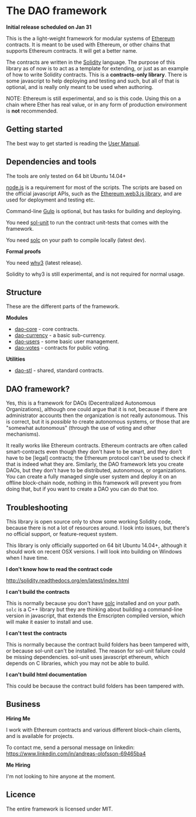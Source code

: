 # The DAO framework

**Initial release scheduled on Jan 31**

This is the a light-weight framework for modular systems of [Ethereum](https://ethereum.org/) contracts. It is meant to be used with Ethereum, or other chains that supports Ethereum contracts. It will get a better name.

The contracts are written in the [Solidity](http://solidity.readthedocs.org/en/latest/index.html) language. The purpose of this library as of now is to act as a template for extending, or just as an example of how to write Solidity contracts. This is a **contracts-only library**. There is some javascript to help deploying and testing and such, but all of that is optional, and is really only meant to be used when authoring.

NOTE: Ethereum is still experimental, and so is this code. Using this on a chain where Ether has real value, or in any form of production environment is **not** recommended.

## Getting started

The best way to get started is reading the [User Manual](./docs/Manual.md).

## Dependencies and tools

The tools are only tested on 64 bit Ubuntu 14.04+

[node.js](https://nodejs.org/en/) is a requirement for most of the scripts. The scripts are based on the official javascript APIs, such as the [Ethereum web3.js library](https://github.com/ethereum/web3.js), and are used for deployment and testing etc.

Command-line [Gulp](http://gulpjs.com/) is optional, but has tasks for building and deploying.

You need [sol-unit](https://github.com/smartcontractproduction/sol-unit) to run the contract unit-tests that comes with the framework.

You need [solc](https://github.com/ethereum/solidity) on your path to compile locally (latest dev).

**Formal proofs**

You need [why3](http://why3.lri.fr/) (latest release).

Solidity to why3 is still experimental, and is not required for normal usage.

## Structure

These are the different parts of the framework.

**Modules**

- [dao-core](https://github.com/smartcontractproduction/dao/blob/master/dao-core/README.md) - core contracts.
- [dao-currency](https://github.com/smartcontractproduction/dao/blob/master/dao-currency/README.md) - a basic sub-currency.
- [dao-users](https://github.com/smartcontractproduction/dao/blob/master/dao-users/README.md) - some basic user management.
- [dao-votes](https://github.com/smartcontractproduction/dao/blob/master/dao-votes/README.md) - contracts for public voting.

**Utilities**

- [dao-stl](https://github.com/smartcontractproduction/dao/blob/master/dao-stl/README.md) - shared, standard contracts.

## DAO framework?

Yes, this is a framework for DAOs (Decentralized Autonomous Organizations), although one could argue that it is not, because if there are administrator accounts then the organization is not really autonomous. This is correct, but it is *possible* to create autonomous systems, or those that are "somewhat autonomous" (through the use of voting and other mechanisms).

It really works like Ethereum contracts. Ethereum contracts are often called smart-contracts even though they don't have to be smart, and they don't have to be [legal] contracts; the Ethereum protocol can't be used to check if that is indeed what they are. Similarly, the DAO framework lets you create DAOs, but they don't have to be distributed, autonomous, or organizations. You can create a fully managed single user system and deploy it on an offline block-chain node, nothing in this framework will prevent you from doing that, but if you want to create a DAO you can do that too.

## Troubleshooting

This library is open source only to show some working Solidity code, because there is not a lot of resources around. I look into issues, but there's no official support, or feature-request system. 

This library is only officially supported on 64 bit Ubuntu 14.04+, although it should work on recent OSX versions. I will look into building on Windows when I have time.

**I don't know how to read the contract code**

http://solidity.readthedocs.org/en/latest/index.html

**I can't build the contracts**

This is normally because you don't have [solc](https://github.com/ethereum/solidity) installed and on your path. `solc` is a C++ library but they are thinking about building a command-line version in javascript, that extends the Emscripten compiled version, which will make it easier to install and use.

**I can't test the contracts**

This is normally because the contract build folders has been tampered with, or because sol-unit can't be installed. The reason for sol-unit failure could be missing dependencies. sol-unit uses javascript ethereum, which depends on C libraries, which you may not be able to build. 

**I can't build html documentation**

This could be because the contract build folders has been tampered with.

## Business

**Hiring Me**

I work with Ethereum contracts and various different block-chain clients, and is available for projects.

To contact me, send a personal message on linkedin: https://www.linkedin.com/in/andreas-olofsson-69465ba4

**Me Hiring**

I'm not looking to hire anyone at the moment.

## Licence

The entire framework is licensed under MIT.